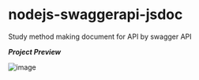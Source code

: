 # nodejs-swaggerapi-jsdoc

Study method making document for API by swagger API

***Project Preview***

![image](https://user-images.githubusercontent.com/89307294/172577044-c5417370-c1bc-4d2f-acf0-add84f3afbb2.png)
